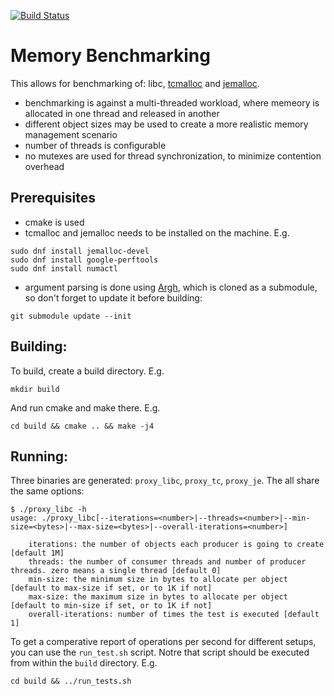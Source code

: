 [![Build Status](https://travis-ci.org/yuvalif/memory-benchmark.svg?branch=master)](https://travis-ci.org/yuvalif/memory-benchmark)

# Memory Benchmarking
This allows for benchmarking of: libc, [tcmalloc](http://goog-perftools.sourceforge.net/doc/tcmalloc.html) and [jemalloc](http://jemalloc.net/).
- benchmarking is against a multi-threaded workload, where memeory is allocated in one thread and released in another
- different object sizes may be used to create a more realistic memory management scenario
- number of threads is configurable
- no mutexes are used for thread synchronization, to minimize contention overhead
## Prerequisites
- cmake is used
- tcmalloc and jemalloc needs to be installed on the machine. E.g.
```
sudo dnf install jemalloc-devel
sudo dnf install google-perftools
sudo dnf install numactl
```
- argument parsing is done using [Argh](https://github.com/adishavit/argh), which is cloned as a submodule, so don't forget to update it before building:
```
git submodule update --init
```
## Building:
To build, create a build directory. E.g.
```
mkdir build
```
And run cmake and make there. E.g.
```
cd build && cmake .. && make -j4
```
## Running:
Three binaries are generated: ``proxy_libc``, ``proxy_tc``, ``proxy_je``. The all share the same options:
```
$ ./proxy_libc -h
usage: ./proxy_libc[--iterations=<number>|--threads=<number>|--min-size=<bytes>|--max-size=<bytes>|--overall-iterations=<number>]

	iterations: the number of objects each producer is going to create [default 1M]
	threads: the number of consumer threads and number of producer threads. zero means a single thread [default 0]
	min-size: the minimum size in bytes to allocate per object [default to max-size if set, or to 1K if not]
	max-size: the maximum size in bytes to allocate per object [default to min-size if set, or to 1K if not]
	overall-iterations: number of times the test is executed [default 1]
```
To get a comperative report of operations per second for different setups, you can use the ``run_test.sh`` script. Notre that script should be executed from within the ``build`` directory. E.g.
```
cd build && ../run_tests.sh
```


